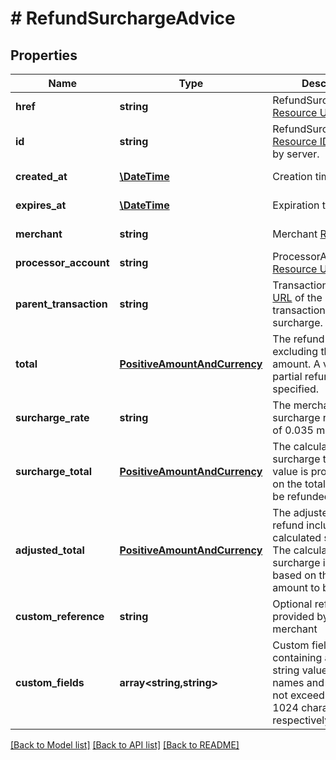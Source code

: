 # # RefundSurchargeAdvice

## Properties

Name | Type | Description | Notes
------------ | ------------- | ------------- | -------------
**href** | **string** | RefundSurchargeAdvice [Resource URL](#section/Overview/Values) (self link) | [optional] [readonly]
**id** | **string** | RefundSurchargeAdvice [Resource ID](#section/Overview/Values) assigned by server. | [optional] [readonly]
**created_at** | [**\DateTime**](\DateTime.md) | Creation timestamp. | [optional] [readonly]
**expires_at** | [**\DateTime**](\DateTime.md) | Expiration timestamp. | [optional] [readonly]
**merchant** | **string** | Merchant [Resource URL](#section/Overview/Values) | [optional] [readonly]
**processor_account** | **string** | ProcessorAccount [Resource URL](#section/Overview/Values) | [optional] [readonly]
**parent_transaction** | **string** | Transaction [Resource URL](#section/Overview/Values) of the parent transaction for surcharge. | [optional]
**total** | [**PositiveAmountAndCurrency**](PositiveAmountAndCurrency.md) | The refund total excluding the surcharge amount. A value for partial refund can be specified. | [optional]
**surcharge_rate** | **string** | The merchant&#39;s surcharge rate. A value of 0.035 means 3.5%. | [optional] [readonly]
**surcharge_total** | [**PositiveAmountAndCurrency**](PositiveAmountAndCurrency.md) | The calculated surcharge total. This value is prorated based on the total amount to be refunded. | [optional] [readonly]
**adjusted_total** | [**PositiveAmountAndCurrency**](PositiveAmountAndCurrency.md) | The adjusted total refund including the calculated surcharge. The calculated surcharge is prorated based on the total amount to be refunded. | [optional] [readonly]
**custom_reference** | **string** | Optional reference provided by the merchant | [optional]
**custom_fields** | **array<string,string>** | Custom fields, an object containing arbitrary string values.  Field names and values must not exceed 64 and 1024 characters, respectively. | [optional]

[[Back to Model list]](../../README.md#models) [[Back to API list]](../../README.md#endpoints) [[Back to README]](../../README.md)

